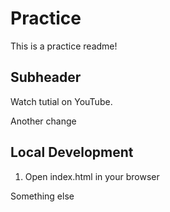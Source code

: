 # Practice

This is a practice readme!

## Subheader

Watch tutial on YouTube.

Another change

## Local Development

1. Open index.html in your browser

Something else